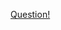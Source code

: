 <a href="https://quera.ir/problemset/contest/3406/%D8%B3%D8%A4%D8%A7%D9%84-%D9%BE%DB%8C%D8%A7%D8%AF%D9%87-%D8%B3%D8%A7%D8%B2%DB%8C-%D8%B5%D8%AF%DA%AF%D8%A7%D9%86-%D8%AE%D8%B3%D8%AA%D9%87">Question!</a>